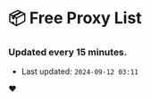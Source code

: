 # :package: Free Proxy List
### Updated every 15 minutes.

- Last updated: `2024-09-12 03:11`

:heart:
